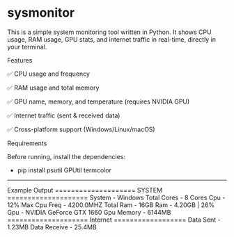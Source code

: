 # sysmonitor
This is a simple system monitoring tool written in Python.
It shows CPU usage, RAM usage, GPU stats, and internet traffic in real-time, directly in your terminal.

Features

✅ CPU usage and frequency

✅ RAM usage and total memory

✅ GPU name, memory, and temperature (requires NVIDIA GPU)

✅ Internet traffic (sent & received data)

✅ Cross-platform support (Windows/Linux/macOS)

Requirements

Before running, install the dependencies:
- pip install psutil GPUtil termcolor

-----------------------------------------
Example Output
==================== SYSTEM ====================
        System       - Windows
        Total Cores  - 8 Cores
        Cpu          - 12%
        Max Cpu Freq - 4200.0MHZ
        Total Ram    - 16GB
        Ram          - 4.20GB | 26%
        Gpu          - NVIDIA GeForce GTX 1660
        Gpu Memory   - 6144MB
==================== Internet ==================
        Data Sent    - 1.23MB
        Data Receive - 25.4MB


